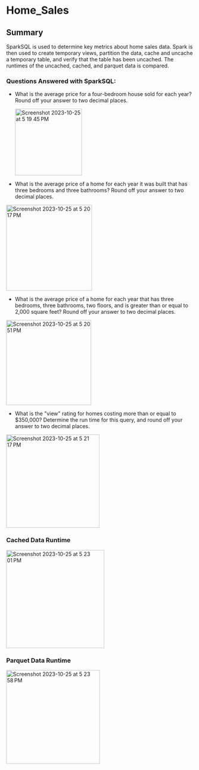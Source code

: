 # Home_Sales

## Summary
SparkSQL is used to determine key metrics about home sales data. Spark is then used to create temporary views, partition the data, cache and uncache a temporary table, and verify that the table has been uncached. The runtimes of the uncached, cached, and parquet data is compared. 

### Questions Answered with SparkSQL:
- What is the average price for a four-bedroom house sold for each year? Round off your answer to two decimal places.

  <img width="179" alt="Screenshot 2023-10-25 at 5 19 45 PM" src="https://github.com/marlablanco/Home_Sales/assets/131930449/f611e03c-40cb-43fd-96e3-96f39e07e48d">

- What is the average price of a home for each year it was built that has three bedrooms and three bathrooms? Round off your answer to two decimal places.
  
<img width="230" alt="Screenshot 2023-10-25 at 5 20 17 PM" src="https://github.com/marlablanco/Home_Sales/assets/131930449/1c18acb3-5932-4864-80d1-9c20b601ab7b">

  
- What is the average price of a home for each year that has three bedrooms, three bathrooms, two floors, and is greater than or equal to 2,000 square feet? Round off your answer to two decimal places.
  
<img width="228" alt="Screenshot 2023-10-25 at 5 20 51 PM" src="https://github.com/marlablanco/Home_Sales/assets/131930449/c7703ac1-95c4-4f66-81f4-99dc071591e9">

  
- What is the "view" rating for homes costing more than or equal to $350,000? Determine the run time for this query, and round off your answer to two decimal places.

<img width="250" alt="Screenshot 2023-10-25 at 5 21 17 PM" src="https://github.com/marlablanco/Home_Sales/assets/131930449/77701987-c8fd-472a-a2ab-283a530454d8">

### Cached Data Runtime 

<img width="263" alt="Screenshot 2023-10-25 at 5 23 01 PM" src="https://github.com/marlablanco/Home_Sales/assets/131930449/9a2fe57e-ebcc-4bb5-8239-6ce99e313f10">

### Parquet Data Runtime 

<img width="251" alt="Screenshot 2023-10-25 at 5 23 58 PM" src="https://github.com/marlablanco/Home_Sales/assets/131930449/0221f81f-f065-42a0-835c-f4559106e1cb">





